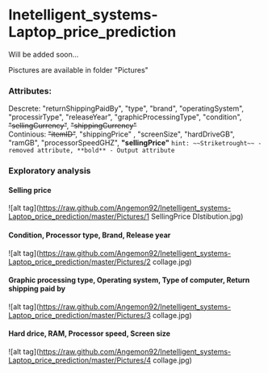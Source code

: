 # Inetelligent_systems-Laptop_price_prediction
Will be added soon...

Pisctures are available in folder "Pictures"

### Attributes:   
Descrete: "returnShippingPaidBy", "type", "brand", "operatingSystem", "processirType", "releaseYear", "graphicProcessingType", "condition", ~~"sellingCurrency"~~, ~~"shippingCurrency"~~      
Continious: ~~"itemID"~~, "shippingPrice" , "screenSize", "hardDriveGB", "ramGB", "processorSpeedGHZ", **"sellingPrice"** 
`hint: ~~Striketrought~~ - removed attribute, **bold** - Output attribute`


### Exploratory analysis
#### Selling price
![alt tag](https://raw.github.com/Angemon92/Inetelligent_systems-Laptop_price_prediction/master/Pictures/1 SellingPrice DIstibution.jpg)
   
#### Condition, Processor type, Brand, Release year
![alt tag](https://raw.github.com/Angemon92/Inetelligent_systems-Laptop_price_prediction/master/Pictures/2 collage.jpg)
#### Graphic processing type, Operating system, Type of computer, Return shipping paid by
![alt tag](https://raw.github.com/Angemon92/Inetelligent_systems-Laptop_price_prediction/master/Pictures/3 collage.jpg)
   
#### Hard drice, RAM, Processor speed, Screen size
![alt tag](https://raw.github.com/Angemon92/Inetelligent_systems-Laptop_price_prediction/master/Pictures/4 collage.jpg)